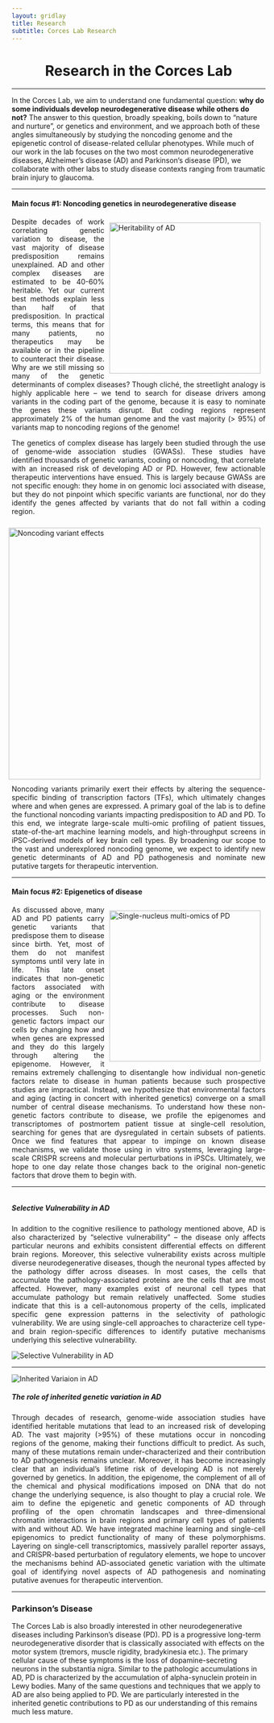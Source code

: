 ```yaml
---
layout: gridlay
title: Research
subtitle: Corces Lab Research
---
```


<style>
	.right {
    float: right;
    padding: 10px 10px 10px 10px;
	}
	.left {
    float: left;
    padding: 10px 10px 10px 10px;
	}
</style>

<div align="center">
	<h1>
		<strong>Research in the Corces Lab</strong>
	</h1>
</div>
<hr>
<!-- The paddingtop and margin-top edits allow anchors to link properly. -->
<div class="container">
  <div class="jumbotron jumbotron-correct">
      <p>
        In the Corces Lab, we aim to understand one fundamental question: <b> why do some individuals develop neurodegenerative disease while others do not?</b> The answer to this question, broadly speaking, boils down to “nature and nurture”, or genetics and environment, and we approach both of these angles simultaneously by studying the noncoding genome and the epigenetic control of disease-related cellular phenotypes. While much of our work in the lab focuses on the two most common neurodegenerative diseases, Alzheimer’s disease (AD) and Parkinson’s disease (PD), we collaborate with other labs to study disease contexts ranging from traumatic brain injury to glaucoma.
      </p>
  </div>
</div>

<hr>

<div id="Main focus #1" class="col-sm-12">
	<h4>Main focus #1: Noncoding genetics in neurodegenerative disease</h4>
	<div class="square" style="text-align: justify;">
		<img src="/img/research/ADHeritability.jpg" alt="Heritability of AD" class="right" width="300">
		<p>
			Despite decades of work correlating genetic variation to disease, the vast majority of disease predisposition remains unexplained. AD and other complex diseases are estimated to be 40-60% heritable. Yet our current best methods explain less than half of that predisposition. In practical terms, this means that for many patients, no therapeutics may be available or in the pipeline to counteract their disease. Why are we still missing so many of the genetic determinants of complex diseases? Though cliché, the streetlight analogy is highly applicable here – we tend to search for disease drivers among variants in the coding part of the genome, because it is easy to nominate the genes these variants disrupt. But coding regions represent approximately 2% of the human genome and the vast majority (> 95%) of variants map to noncoding regions of the genome!
		</p>
		<p>
			The genetics of complex disease has largely been studied through the use of genome-wide association studies (GWASs). These studies have identified thousands of genetic variants, coding or noncoding, that correlate with an increased risk of developing AD or PD. However, few actionable therapeutic interventions have ensued. This is largely because GWASs are not specific enough: they home in on genomic loci associated with disease, but they do not pinpoint which specific variants are functional, nor do they identify the genes affected by variants that do not fall within a coding region. 
		</p>
		<img src="/img/research/NoncodingVariantEffects.jpg" alt="Noncoding variant effects" class="right" width="500">
		<p>
			Noncoding variants primarily exert their effects by altering the sequence-specific binding of transcription factors (TFs), which ultimately changes where and when genes are expressed. A primary goal of the lab is to define the functional noncoding variants impacting predisposition to AD and PD. To this end, we integrate large-scale multi-omic  profiling of patient tissues, state-of-the-art machine learning models, and high-throughput screens in iPSC-derived models of key brain cell types. By broadening our scope to the vast and underexplored noncoding genome, we expect to identify new genetic determinants of AD and PD pathogenesis and nominate new putative targets for therapeutic intervention.
		</p>
	</div>
</div>

<hr>

<div id="Main focus #2" class="col-sm-12">
	<h4>Main focus #2: Epigenetics of disease</h4>
	<div class="square" style="text-align: justify;">
		<img src="/img/research/PD_UMAP.jpg" alt="Single-nucleus multi-omics of PD" class="right" width="300">
		<p>
			As discussed above, many AD and PD patients carry genetic variants that predispose them to disease since birth. Yet, most of them do not manifest symptoms until very late in life. This late onset indicates that non-genetic factors associated with aging or the environment contribute to disease processes. Such non-genetic factors impact our cells by changing how and when genes are expressed and they do this largely through altering the epigenome. However, it remains extremely challenging to disentangle how individual non-genetic factors relate to disease in human patients because such prospective studies are impractical. Instead, we hypothesize that environmental factors and aging (acting in concert with inherited genetics) converge on a small number of central disease mechanisms. To understand how these non-genetic factors contribute to disease, we profile the epigenomes and transcriptomes of postmortem patient tissue at single-cell resolution, searching for genes that are dysregulated in certain subsets of patients. Once we find features that appear to impinge on known disease mechanisms, we validate those using in vitro systems, leveraging large-scale CRISPR screens and molecular perturbations in iPSCs. Ultimately, we hope to one day relate those changes back to the original non-genetic factors that drove them to begin with.
		</p>
	</div>
</div>

<hr>

<div id = "Selective Vulnerability" class="row" style="padding-top: 60px; margin-top: -60px;">
    <div class="col-sm-8" style="text-align: justify">
    	<h5>Selective Vulnerability in AD</h5>
    	<p>
    		In addition to the cognitive resilience to pathology mentioned above, AD is also characterized by “selective vulnerability” – the disease only affects particular neurons and exhibits consistent differential effects on different brain regions. Moreover, this selective vulnerability exists across multiple diverse neurodegenerative diseases, though the neuronal types affected by the pathology differ across diseases. In most cases, the cells that accumulate the pathology-associated proteins are the cells that are most affected. However, many examples exist of neuronal cell types that accumulate pathology but remain relatively unaffected. Some studies indicate that this is a cell-autonomous property of the cells, implicated specific gene expression patterns in the selectivity of pathologic vulnerability. We are using single-cell approaches to characterize cell type- and brain region-specific differences to identify putative mechanisms underlying this selective vulnerability. 
    	</p>
    </div>
    <div class="col-sm-4">
    	<img src="/img/research/SelectiveVulnerability.jpg" alt="Selective Vulnerability in AD">
    </div>
</div>
<hr>
<div id = "Inherited Variaion in AD" class="row" style="padding-top: 60px; margin-top: -60px;">
	<div class="col-sm-4">
    	<img src="/img/research/GWAS.jpg" alt="Inherited Variaion in AD">
    </div>
    <div class="col-sm-8" style="text-align: justify">
    	<h5>The role of inherited genetic variation in AD</h5>
    	<p>
    		Through decades of research, genome-wide association studies have identified heritable mutations that lead to an increased risk of developing AD. The vast majority (>95%) of these mutations occur in noncoding regions of the genome, making their functions difficult to predict. As such, many of these mutations remain under-characterized and their contribution to AD pathogenesis remains unclear. Moreover, it has become increasingly clear that an individual’s lifetime risk of developing AD is not merely governed by genetics. In addition, the epigenome, the complement of all of the chemical and physical modifications imposed on DNA that do not change the underlying sequence, is also thought to play a crucial role. We aim to define the epigenetic and genetic components of AD through profiling of the open chromatin landscapes and three-dimensional chromatin interactions in brain regions and primary cell types of patients with and without AD. We have integrated machine learning and single-cell epigenomics to predict functionality of many of these polymorphisms. Layering on single-cell transcriptomics, massively parallel reporter assays, and CRISPR-based perturbation of regulatory elements, we hope to uncover the mechanisms behind AD-associated genetic variation with the ultimate goal of identifying novel aspects of AD pathogenesis and nominating putative avenues for therapeutic intervention.
    	</p>
    </div>
</div>

<hr>

<div id="Parkinson’s Disease" class="col-sm-12">
		<h3>Parkinson’s Disease</h3>
		<p>
			The Corces Lab is also broadly interested in other neurodegenerative diseases including Parkinson’s disease (PD). PD is a progressive long-term neurodegenerative disorder that is classically associated with effects on the motor system (tremors, muscle rigidity, bradykinesia etc.). The primary cellular cause of these symptoms is the loss of dopamine-secreting neurons in the substantia nigra. Similar to the pathologic accumulations in AD, PD is characterized by the accumulation of alpha-synuclein protein in Lewy bodies. Many of the same questions and techniques that we apply to AD are also being applied to PD. We are particularly interested in the inherited genetic contributions to PD as our understanding of this remains much less mature.
		</p>
</div>